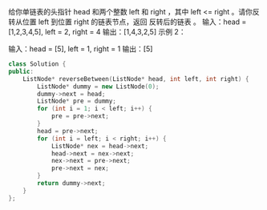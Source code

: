 给你单链表的头指针 head 和两个整数 left 和 right ，其中 left <= right 。请你反转从位置 left 到位置 right 的链表节点，返回 反转后的链表 。
输入：head = [1,2,3,4,5], left = 2, right = 4
输出：[1,4,3,2,5]
示例 2：

输入：head = [5], left = 1, right = 1
输出：[5]

``` cpp
class Solution {
public:
    ListNode* reverseBetween(ListNode* head, int left, int right) {
        ListNode* dummy = new ListNode(0);
        dummy->next = head;
        ListNode* pre = dummy;
        for (int i = 1; i < left; i++) {
            pre = pre->next;
        }
        head = pre->next;
        for (int i = left; i < right; i++) {
            ListNode* nex = head->next;
            head->next = nex->next;
            nex->next = pre->next;
            pre->next = nex;
        }
        return dummy->next;
    }
};
```
